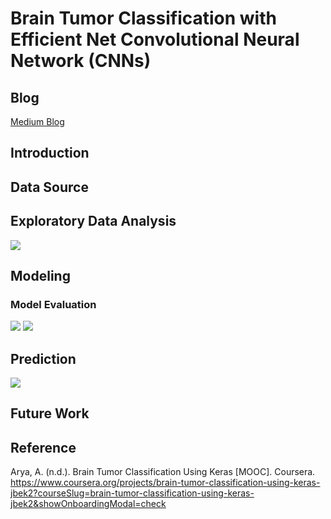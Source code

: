 # Brain Tumor Classification with Efficient Net Convolutional Neural Network (CNNs)

## Blog

[Medium Blog]()

## Introduction

## Data Source

## Exploratory Data Analysis

<img src = '../main/Data & Images/brain_mri.png' />

## Modeling

### Model Evaluation

<img src = '../main/Data & Images/acc_loss_curve.png' />

<img src = '../main/Data & Images/cm.png' />

## Prediction


<img src = '../main/Data & Images/prediction.png' />

## Future Work

## Reference

Arya, A. (n.d.). Brain Tumor Classification Using Keras [MOOC]. Coursera. https://www.coursera.org/projects/brain-tumor-classification-using-keras-jbek2?courseSlug=brain-tumor-classification-using-keras-jbek2&showOnboardingModal=check

